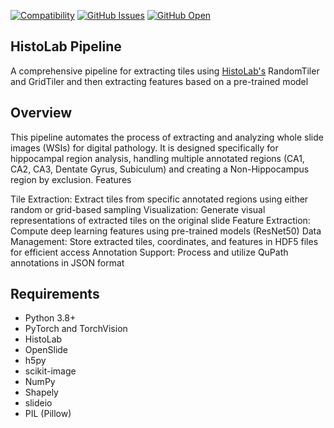 [![Compatibility](https://img.shields.io/badge/Compatibility-Linux+%2F+OSX-blue.svg)]()
[![GitHub Issues](https://img.shields.io/github/issues/your-username/your-repo-name.svg)](https://github.com/your-username/your-repo-name/issues)
[![GitHub Open](https://img.shields.io/badge/open-1-yellow.svg)]()

## HistoLab Pipeline

A comprehensive pipeline for extracting tiles using [HistoLab's](https://github.com/histolab) RandomTiler and GridTiler and then extracting features based on a pre-trained model

## Overview
This pipeline automates the process of extracting and analyzing whole slide images (WSIs) for digital pathology. It is designed specifically for hippocampal region analysis, handling multiple annotated regions (CA1, CA2, CA3, Dentate Gyrus, Subiculum) and creating a Non-Hippocampus region by exclusion.
Features

Tile Extraction: Extract tiles from specific annotated regions using either random or grid-based sampling
Visualization: Generate visual representations of extracted tiles on the original slide
Feature Extraction: Compute deep learning features using pre-trained models (ResNet50)
Data Management: Store extracted tiles, coordinates, and features in HDF5 files for efficient access
Annotation Support: Process and utilize QuPath annotations in JSON format

## Requirements

* Python 3.8+
* PyTorch and TorchVision
* HistoLab
* OpenSlide
* h5py
* scikit-image
* NumPy
* Shapely
* slideio
* PIL (Pillow)
